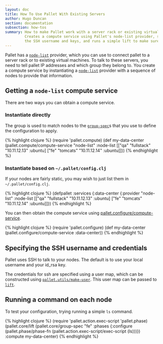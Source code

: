 ```yaml
---
layout: doc
title: How To Use Pallet With Existing Servers
author: Hugo Duncan
section: documentation
subsection: how-tos
summary: How to make Pallet work with a server rack or existing virtual machines.
         Creates a compute service using Pallet's node-list provider, specifies
         the SSH username and keys, and runs a simple lift to make sure everything works.
---
```


Pallet has a [`node-list`][node-list] provider, which you can use to connect
pallet to a server rack or to existing virtual machines. To talk to these
servers, you need to tell pallet IP addresses and which group they belong
to. You create a compute service by instantiating a [`node-list`][node-list]
provider with a sequence of nodes to provide that information.

## Getting a `node-list` compute service

There are two ways you can obtain a compute service.

### Instantiate directly

The group is used to match nodes to the [`group-spec`][node-types]s that you use
to define the configuration to apply.

{% highlight clojure %}
(require 'pallet.compute)
(def my-data-center
  (pallet.compute/compute-service
    "node-list"
     :node-list [["qa" "fullstack" "10.11.12.13" :ubuntu]
                 ["fe" "tomcats" "10.11.12.14" :ubuntu]]))
{% endhighlight %}

### Instantiate based on `~/.pallet/config.clj`

If your nodes are fairly static, you may wish to just list them in `~/.pallet/config.clj`.

{% highlight clojure %}
(defpallet
  :services
  {:data-center {:provider "node-list"
                 :node-list [["qa" "fullstack" "10.11.12.13" :ubuntu]
                             ["fe" "tomcats" "10.11.12.14" :ubuntu]]})
{% endhighlight %}

You can then obtain the compute service using
[pallet.configure/compute-service][compute-service].

{% highlight clojure %}
(require 'pallet.configure)
(def my-data-center
  (pallet.configure/compute-service :data-center))
{% endhighlight %}

## Specifying the SSH username and credentials

Pallet uses SSH to talk to your nodes. The default is to use your local username
and your id_rsa key.

The credentials for ssh are specified using a user map, which can be constructed
using [`pallet.utils/make-user`][node-push]. This user map can be passed to
[`lift`][operations].

## Running a command on each node

To test your configuration, trying running a simple `ls` command.

{% highlight clojure %}
(require 'pallet.action.exec-script 'pallet.phase)
(pallet.core/lift
 (pallet.core/group-spec
  "fe"
  :phases {:configure (pallet.phase/phase-fn
                       (pallet.action.exec-script/exec-script (ls)))})
  :compute my-data-center)
{% endhighlight %}

[node-types]: http://palletops.com/doc/reference/node-types "Defining server and group-specs"
[node-push]: http://palletops.com/doc/reference/node-push "Configuring SSH credentials"
[operations]: http://palletops.com/doc/reference/operations "Lift and Converge"
[node-list]: http://palletops.com/pallet/api/0.6/pallet.compute.node-list.html "node-list API"
[compute-service]: http://palletops.com/pallet/api/0.6/pallet.configure.html#var-compute-service "pallet.configure/compute-service API doc"
